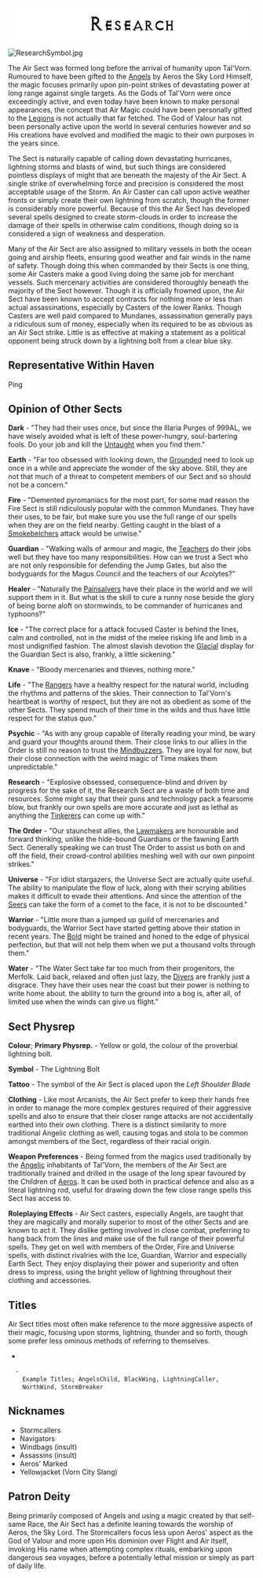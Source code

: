 

<div class="center" style="width: auto; margin-left: auto; margin-right: auto;">

![<File:Research.jpg>](Research.jpg "File:Research.jpg")

</div>

![ResearchSymbol.jpg](ResearchSymbol.jpg "ResearchSymbol.jpg")

The Air Sect was formed long before the arrival of humanity upon
Tal'Vorn. Rumoured to have been gifted to the [Angels](Angel "wikilink")
by Aeros the Sky Lord Himself, the magic focuses primarily upon
pin-point strikes of devastating power at long range against single
targets. As the Gods of Tal'Vorn were once exceedingly active, and even
today have been known to make personal appearances, the concept that Air
Magic could have been personally gifted to the
[Legions](Angel "wikilink") is not actually that far fetched. The God of
Valour has not been personally active upon the world in several
centuries however and so His creations have evolved and modified the
magic to their own purposes in the years since.

The Sect is naturally capable of calling down devastating hurricanes,
lightning storms and blasts of wind, but such things are considered
pointless displays of might that are beneath the majesty of the Air
Sect. A single strike of overwhelming force and precision is considered
the most acceptable usage of the Storm. An Air Caster can call upon
active weather fronts or simply create their own lightning from scratch,
though the former is considerably more powerful. Because of this the Air
Sect has developed several spells designed to create storm-clouds in
order to increase the damage of their spells in otherwise calm
conditions, though doing so is considered a sign of weakness and
desperation.

Many of the Air Sect are also assigned to military vessels in both the
ocean going and airship fleets, ensuring good weather and fair winds in
the name of safety. Though doing this when commanded by their Sects is
one thing, some Air Casters make a good living doing the same job for
merchant vessels. Such mercenary activities are considered thoroughly
beneath the majority of the Sect however. Though it is officially
frowned upon, the Air Sect have been known to accept contracts for
nothing more or less than actual assassinations, especially by Casters
of the lower Ranks. Though Casters are well paid compared to Mundanes,
assassination generally pays a ridiculous sum of money, especially when
its required to be as obvious as an Air Sect strike. Little is as
effective at making a statement as a political opponent being struck
down by a lightning bolt from a clear blue sky.

## **Representative Within Haven**

Ping

## **Opinion of Other Sects**

**Dark** - "They had their uses once, but since the Illaria Purges of
999AL, we have wisely avoided what is left of these power-hungry,
soul-bartering fools. Do your job and kill the
[Untaught](Dark_Sect "wikilink") when you find them."

**Earth** - "Far too obsessed with looking down, the
[Grounded](Earth_Sect "wikilink") need to look up once in a while and
appreciate the wonder of the sky above. Still, they are not that much of
a threat to competent members of our Sect and so should not be a
concern."

**Fire** - "Demented pyromaniacs for the most part, for some mad reason
the Fire Sect is still ridiculously popular with the common Mundanes.
They have their uses, to be fair, but make sure you use the full range
of our spells when they are on the field nearby. Getting caught in the
blast of a [Smokebelchers](Fire_Sect "wikilink") attack would be
unwise."

**Guardian** - "Walking walls of armour and magic, the
[Teachers](Guardian_Sect "wikilink") do their jobs well but they have
too many responsibilities. How can we trust a Sect who are not only
responsible for defending the Jump Gates, but also the bodyguards for
the Magus Council and the teachers of our Acolytes?"

**Healer** - "Naturally the [Painsalvers](Healer_Sect "wikilink") have
their place in the world and we will support them in it. But what is the
skill to cure a runny nose beside the glory of being borne aloft on
stormwinds, to be commander of hurricanes and typhoons?"

**Ice** - "The correct place for a attack focused Caster is behind the
lines, calm and controlled, not in the midst of the melee risking life
and limb in a most undignified fashion. The almost slavish devotion the
[Glacial](Ice_Sect "wikilink") display for the Guardian Sect is also,
frankly, a little sickening."

**Knave** - "Bloody mercenaries and thieves, nothing more."

**Life** - "The [Rangers](Life_Sect "wikilink") have a healthy respect
for the natural world, including the rhythms and patterns of the skies.
Their connection to Tal'Vorn's heartbeat is worthy of respect, but they
are not as obedient as some of the other Sects. They spend much of their
time in the wilds and thus have little respect for the status quo."

**Psychic** - "As with any group capable of literally reading your mind,
be wary and guard your thoughts around them. Their close links to our
allies in the Order is still no reason to trust the
[Mindbuzzers](Psychic_Sect "wikilink"). They are loyal for now, but
their close connection with the weird magic of Time makes them
unpredictable."

**Research** - "Explosive obsessed, consequence-blind and driven by
progress for the sake of it, the Research Sect are a waste of both time
and resources. Some might say that their guns and technology pack a
fearsome blow, but frankly our own spells are more accurate and just as
lethal as anything the [Tinkerers](Research_Sect "wikilink") can come up
with."

**The Order** - "Our staunchest allies, the
[Lawmakers](The_Order_Sect "wikilink") are honourable and forward
thinking, unlike the hide-bound Guardians or the fawning Earth Sect.
Generally speaking we can trust The Order to assist us both on and off
the field, their crowd-control abilities meshing well with our own
pinpoint strikes."

**Universe** - "For idiot stargazers, the Universe Sect are actually
quite useful. The ability to manipulate the flow of luck, along with
their scrying abilities makes it difficult to evade their attentions.
And since the attention of the [Seers](Universe_Sect "wikilink") can
take the form of a comet to the face, it is not to be discounted."

**Warrior** - "Little more than a jumped up guild of mercenaries and
bodyguards, the Warrior Sect have started getting above their station in
recent years. The [Bold](Warrior_Sect "wikilink") might be trained and
honed to the edge of physical perfection, but that will not help them
when we put a thousand volts through them."

**Water** - "The Water Sect take far too much from their progenitors,
the Merfolk. Laid back, relaxed and often just lazy, the
[Divers](Water_Sect "wikilink") are frankly just a disgrace. They have
their uses near the coast but their power is nothing to write home
about. the ability to turn the ground into a bog is, after all, of
limited use when the winds can give us flight."

## **Sect Physrep**

**Colour**; **Primary Physrep.** - Yellow or gold, the colour of the
proverbial lightning bolt.

**Symbol** - The Lightning Bolt

**Tattoo** - The symbol of the Air Sect is placed upon the *Left
Shoulder Blade*

**Clothing** - Like most Arcanists, the Air Sect prefer to keep their
hands free in order to manage the more complex gestures required of
their aggressive spells and also to ensure that their closer range
attacks are not accidentally earthed into their own clothing. There is a
distinct similarity to more traditional Angelic clothing as well,
causing togas and stola to be common amongst members of the Sect,
regardless of their racial origin.

**Weapon Preferences** - Being formed from the magics used traditionally
by the [Angelic](Angel "wikilink") inhabitants of Tal'Vorn, the members
of the Air Sect are traditionally trained and drilled in the usage of
the long spear favoured by the Children of
[Aeros](Aeros_the_Valorous "wikilink"). It can be used both in practical
defence and also as a literal lightning rod, useful for drawing down the
few close range spells this Sect has access to.

**Roleplaying Effects** - Air Sect casters, especially Angels, are
taught that they are magically and morally superior to most of the other
Sects and are known to act it. They dislike getting involved in close
combat, preferring to hang back from the lines and make use of the full
range of their powerful spells. They get on well with members of the
Order, Fire and Universe spells, with distinct rivalries with the Ice,
Guardian, Warrior and especially Earth Sect. They enjoy displaying their
power and superiority and often dress to impress, using the bright
yellow of lightning throughout their clothing and accessories.

## **Titles**

Air Sect titles most often make reference to the more aggressive aspects
of their magic, focusing upon storms, lightning, thunder and so forth,
though some prefer less ominous methods of referring to themselves.

  -

      -
        Example Titles; AngelsChild, BlackWing, LightningCaller,
        NorthWind, StormBreaker

## **Nicknames**

  - Stormcallers
  - Navigators
  - Windbags (insult)
  - Assassins (insult)
  - Aeros' Marked
  - Yellowjacket (Vorn City Slang)

## **Patron Deity**

Being primarily composed of Angels and using a magic created by that
self-same Race, the Air Sect has a definite leaning towards the worship
of Aeros, the Sky Lord. The Stormcallers focus less upon Aeros' aspect
as the God of Valour and more upon His dominion over Flight and Air
itself, invoking His name when attempting complex rituals, embarking
upon dangerous sea voyages, before a potentially lethal mission or
simply as part of daily life.
